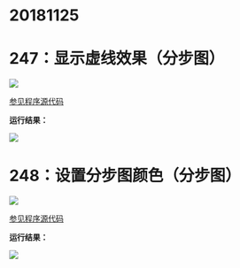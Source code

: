 # 20181125

# 247：显示虚线效果（分步图）

<img src="http://image.renkaigis.com/keepcoding/2018112501.png">

<a href="https://github.com/renkaigis/KeepCoding/tree/master/2018/11/25" target="_blank">参见程序源代码</a>

**运行结果：**

<img src="http://image.renkaigis.com/keepcoding/2018112502.png">

# 248：设置分步图颜色（分步图）

<img src="http://image.renkaigis.com/keepcoding/2018112503.png">

<a href="https://github.com/renkaigis/KeepCoding/tree/master/2018/11/25" target="_blank">参见程序源代码</a>

**运行结果：**

<img src="http://image.renkaigis.com/keepcoding/2018112504.png">

